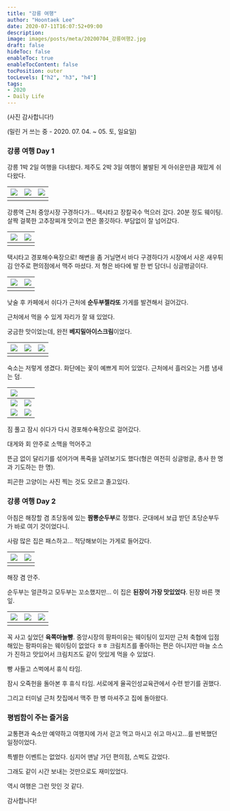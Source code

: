 ```yaml
---
title: "강릉 여행"
author: "Hoontaek Lee"
date: 2020-07-11T16:07:52+09:00
description:
image: images/posts/meta/20200704_강릉여행2.jpg
draft: false
hideToc: false
enableToc: true
enableTocContent: false
tocPosition: outer
tocLevels: ["h2", "h3", "h4"]
tags:
- 2020
- Daily Life
---
```


(사진 감사합니다!)

(밀린 거 쓰는 중 - 2020. 07. 04. ~ 05. 토, 일요일)



### 강릉 여행 Day 1

강릉 1박 2일 여행을 다녀왔다. 제주도 2박 3일 여행이 불발된 게 아쉬운만큼 재밌게 쉬다왔다.

| ![](/en/posts/20200704_강릉여행/20200704_강릉여행1.jpg) | ![](/en/posts/20200704_강릉여행/20200704_강릉여행2.jpg) | ![](/en/posts/20200704_강릉여행/20200704_강릉여행3.jpg) |
| :-----------------------------------------------------: | ------------------------------------------------------- | ------------------------------------------------------- |
|                                                         |                                                         |                                                         |

강릉역 근처 중앙시장 구경하다가... 택시타고 장칼국수 먹으러 갔다. 20분 정도 웨이팅. 살짝 걸쭉한 고추장찌개 맛이고 면은 쫄깃하다. 부담없이 잘 넘어갔다.

| ![](/en/posts/20200704_강릉여행/20200704_강릉여행4.jpg) | ![](/en/posts/20200704_강릉여행/20200704_강릉여행5.jpg) |
| ------------------------------------------------------- | ------------------------------------------------------- |
|                                                         |                                                         |

택시타고 경포해수욕장으로! 해변을 좀 거닐면서 바다 구경하다가 시장에서 사온 새우튀김 안주로 편의점에서 맥주 마셨다. 저 형은 바다에 발 한 번 담더니 싱글벙글이다.

| ![](/en/posts/20200704_강릉여행/20200704_강릉여행6.jpg) | ![](/en/posts/20200704_강릉여행/20200704_강릉여행7.jpg) |
| ------------------------------------------------------- | ------------------------------------------------------- |
|                                                         |                                                         |

낮술 후 카페에서 쉬다가 근처에 **순두부젤라또** 가게를 발견해서 걸어갔다.

근처에서 먹을 수 있게 자리가 잘 돼 있었다.

궁금한 맛이었는데, 완전 **베지밀아이스크림**이었다.

| ![](/en/posts/20200704_강릉여행/20200704_강릉여행8.jpg) | ![](/en/posts/20200704_강릉여행/20200704_강릉여행9.jpg) | ![](/en/posts/20200704_강릉여행/20200704_강릉여행10.jpg) |
| :-----------------------------------------------------: | ------------------------------------------------------- | -------------------------------------------------------- |
|                                                         |                                                         |                                                          |

숙소는 저렇게 생겼다. 화단에는 꽃이 예쁘게 피어 있었다. 근처에서 흘러오는 거름 냄새는 덤.

| ![](/en/posts/20200704_강릉여행/20200704_강릉여행11.jpg) |                                                          |
| -------------------------------------------------------- | -------------------------------------------------------- |
| ![](/en/posts/20200704_강릉여행/20200704_강릉여행12.jpg) | ![](/en/posts/20200704_강릉여행/20200704_강릉여행13.jpg) |
| ![](/en/posts/20200704_강릉여행/20200704_강릉여행14.jpg) | ![](/en/posts/20200704_강릉여행/20200704_강릉여행15.jpg) |

짐 풀고 잠시 쉬다가 다시 경포해수욕장으로 걸어갔다.

대게와 회 안주로 소맥을 먹어주고

뜬금 없이 달리기를 섞어가며 폭죽을 날려보기도 했다(형은 여전히 싱글벙글, 총사 한 명과 기도하는 한 명).

피곤한 고양이는 사진 찍는 것도 모르고 졸고있다.



### 강릉 여행 Day 2

아침은 해장할 겸 초당동에 있는 **짬뽕순두부**로 정했다. 군대에서 보급 받던 초당순부두가 바로 여기 것이었다니.

사람 많은 집은 패스하고... 적당해보이는 가게로 들어갔다.

| ![](/en/posts/20200704_강릉여행/20200704_강릉여행16.jpg) | ![](/en/posts/20200704_강릉여행/20200704_강릉여행17.jpg) |
| :------------------------------------------------------: | -------------------------------------------------------- |
|                                                          |                                                          |

해장 겸 안주.

순두부는 얼큰하고 모두부는 꼬소했지만... 이 집은 **된장이 가장 맛있었다**. 된장 바른 깻잎.

| ![](/en/posts/20200704_강릉여행/20200704_강릉여행18.jpg) | ![](/en/posts/20200704_강릉여행/20200704_강릉여행19.jpg) | ![](/en/posts/20200704_강릉여행/20200704_강릉여행20.jpg) |
| :------------------------------------------------------: | -------------------------------------------------------- | -------------------------------------------------------- |
|                                                          |                                                          |                                                          |

꼭 사고 싶었던 **육쪽마늘빵**. 중앙시장의 팡파미유는 웨이팅이 있지만 근처 축협에 입점해있는 팡파미유는 웨이팅이 없었다 ㅎㅎ 크림치즈를 좋아하는 편은 아니지만 마늘 소스가 진하고 맛있어서 크림치즈도 같이 맛있게 먹을 수 있었다.

빵 사들고 스벅에서 휴식 타임.

잠시 오죽헌을 돌아본 후 휴식 타임. 서로에게 율곡인성교육관에서 수련 받기를 권했다.

그리고 터미널 근처 찻집에서 맥주 한 병 마셔주고 집에 돌아왔다.



### 평범함이 주는 즐거움

교통편과 숙소만 예약하고 여행지에 가서 걷고 먹고 마시고 쉬고 마시고...를 반복했던 일정이었다.

특별한 이벤트는 없었다. 심지어 맨날 가던 편의점, 스벅도 갔었다.

그래도 같이 시간 보내는 것만으로도 재미있었다.

역시 여행은 그런 맛인 것 같다.



감사합니다!

